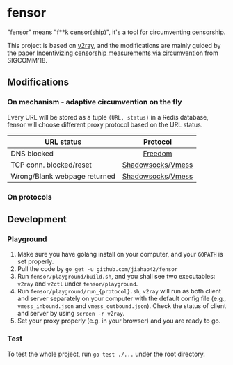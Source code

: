 # fensor

"fensor" means "f\*\*k censor(ship)", it's a tool for circumventing censorship.

This project is based on [v2ray](https://github.com/v2ray/v2ray-core), and the modifications are mainly guided by the paper [Incentivizing censorship measurements via circumvention](https://dl.acm.org/doi/abs/10.1145/3230543.3230568) from SIGCOMM'18.


## Modifications

### On mechanism - adaptive circumvention on the fly 

Every URL will be stored as a tuple `(URL, status)` in a Redis database, fensor will choose different proxy protocol based on the URL status.

| URL status| Protocol| 
| ------------- |:-------------:|
| DNS blocked| [Freedom](https://v2ray.com/en/configuration/protocols/freedom.html) |
| TCP conn. blocked/reset| [Shadowsocks](https://v2ray.com/en/configuration/protocols/shadowsocks.html)/[Vmess](https://v2ray.com/en/configuration/protocols/vmess.html) |
| Wrong/Blank webpage returned| [Shadowsocks](https://v2ray.com/en/configuration/protocols/shadowsocks.html)/[Vmess](https://v2ray.com/en/configuration/protocols/vmess.html) |

### On protocols 

<!--* freedom: add global DNS servers, i.e., when there is no valid response from the local DNS server, it shall turn to -->


## Development

### Playground

1. Make sure you have golang install on your computer, and your `GOPATH` is set properly.
2. Pull the code by `go get -u github.com/jiahao42/fensor`
3. Run `fensor/playground/build.sh`, and you shall see two executables: `v2ray` and `v2ctl` under `fensor/playground`. 
4. Run `fensor/playground/run_{protocol}.sh`, `v2ray` will run as both client and server separately on your computer with the default config file (e.g., `vmess_inbound.json` and `vmess_outbound.json`). Check the status of client and server by using `screen -r v2ray`.
5. Set your proxy properly (e.g. in your browser) and you are ready to go.

### Test

To test the whole project, run `go test ./...` under the root directory.
